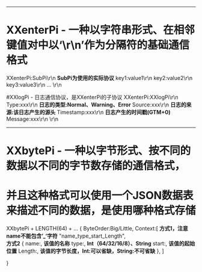 ----------------------------------------------------------------------
# XXenterPi - 一种以字符串形式、在相邻键值对中以‘\r\n’作为分隔符的基础通信格式
XXenterPi:SubPi\r\n		**SubPi为使用的实际协议**
key1:value1\r\n
key2:value2\r\n
key3:value3\r\n
...
\r\n

#XXlogPi - 日志通信协议，是XXenterPi的子协议
XXenterPi:XXlogPi\r\n
Type:xxx\r\n			**日志的类型:Normal、Warning、Error**
Source:xxx\r\n			**日志的来源:该日志产生的源头**
Timestamp:xxx\r\n   	**日志产生的时间戳(GTM+0)**    
Message:xxx\r\n
\r\n


----------------------------------------------------------------------
# XXbytePi - 一种以字节形式、按不同的数据以不同的字节数存储的通信格式，
#           并且这种格式可以使用一个JSON数据表来描述不同的数据，是使用哪种格式存储
XXbytePi + LENGTH(64) + ...
{
    ByteOrder:Big/Little,
    Context:[
        **方式1，注意name不能包含’_‘字符**
        "name_type_start_Length",  
        **方式2**
        {
            name:,      **该值的名称**
            type:,      **Int（64/32/16/8）、String**
            start:,     **该值的起始位置**
            Length:,    **该值的字节长度，Int:可以省缺，String:不可省缺**
        },
    ]
    
}